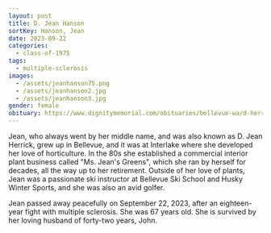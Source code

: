 ```yaml
---
layout: post
title: D. Jean Hanson
sortKey: Hanson, Jean
date: 2023-09-22
categories:
  - class-of-1975
tags:
  - multiple-sclerosis
images:
  - /assets/jeanhanson75.png
  - /assets/jeanhanson2.jpg
  - /assets/jeanhanson3.jpg
gender: female
obituary: https://www.dignitymemorial.com/obituaries/bellevue-wa/d-herrick-11473309
---
```

Jean, who always went by her middle name, and was also known as D. Jean Herrick, grew up in Bellevue, and it was at Interlake where she developed her love of horticulture. In the 80s she established a commercial interior plant business called "Ms. Jean's Greens", which she ran by herself for decades, all the way up to her retirement. Outside of her love of plants, Jean was a passionate ski instructor at Bellevue Ski School and Husky Winter Sports, and she was also an avid golfer.

Jean passed away peacefully on September 22, 2023, after an eighteen-year fight with multiple sclerosis. She was 67 years old. She is survived by her loving husband of forty-two years, John.